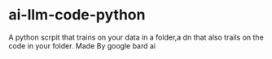 # ai-llm-code-python
A python scrpit that trains on your data in a folder,a dn that also trails on the code in your folder. Made By google bard ai
